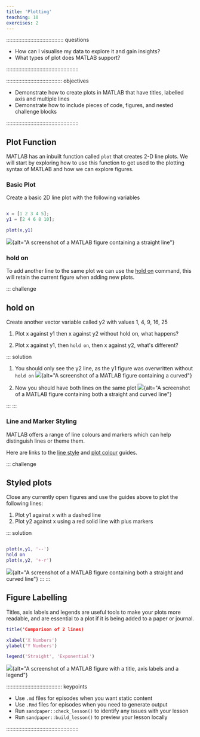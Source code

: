 ```yaml
---
title: 'Plotting'
teaching: 10
exercises: 2
---
```


:::::::::::::::::::::::::::::::::::::: questions 

- How can I visualise my data to explore it and gain insights?
- What types of plot does MATLAB support?

::::::::::::::::::::::::::::::::::::::::::::::::

::::::::::::::::::::::::::::::::::::: objectives

- Demonstrate how to create plots in MATLAB that have titles, labelled axis and multiple lines
- Demonstrate how to include pieces of code, figures, and nested challenge blocks

::::::::::::::::::::::::::::::::::::::::::::::::

## Plot Function

MATLAB has an inbuilt function called `plot` that creates 2-D line plots. We will start by exploring how to use this function to get used to
the plotting syntax of MATLAB and how we can explore figures.


### Basic Plot

Create a basic 2D line plot with the following variables

``` MATLAB

x = [1 2 3 4 5];
y1 = [2 4 6 8 10];

plot(x,y1)

```

![](fig/plot1.png){alt="A screenshot of a MATLAB figure containing a straight line"}

### hold on

To add another line to the same plot we can use the [hold on](https://uk.mathworks.com/help/matlab/ref/hold.html) command, this will retain the current figure when adding new plots.

::: challenge

## hold on

Create another vector variable called y2 with values 1, 4, 9, 16, 25

1. Plot x against y1 then x against y2 without hold on, what happens?

2. Plot x against y1, then `hold on`, then x against y2, what's different?

::: solution

1. You should only see the y2 line, as the y1 figure was overwritten without `hold on`
![](fig/plot2.png){alt="A screenshot of a MATLAB figure containing a curved"}

2. Now you should have both lines on the same plot
![](fig/plot3.png){alt="A screenshot of a MATLAB figure containing both a straight and curved line"}

:::
:::

### Line and Marker Styling
MATLAB offers a range of line colours and markers which can help distinguish lines or theme them.

Here are links to the [line style](https://uk.mathworks.com/help/matlab/creating_plots/specify-line-and-marker-appearance-in-plots.html) and [plot colour](https://uk.mathworks.com/help/matlab/creating_plots/specify-plot-colors.html) guides.

::: challenge
## Styled plots

Close any currently open figures and use the guides above to plot the following lines:

1. Plot y1 against x with a dashed line
2. Plot y2 against x using a red solid line with plus markers

::: solution

``` MATLAB

plot(x,y1, '--')
hold on
plot(x,y2, '+-r')

```

![](fig/plot_markers.png){alt="A screenshot of a MATLAB figure containing both a straight and curved line"}
:::
:::
## Figure Labelling

Titles, axis labels and legends are useful tools to make your plots more readable, and are essential to a plot if it is being added to a paper or journal.


``` MATLAB
title('Comparison of 2 lines)

xlabel('X Numbers')
ylabel('Y Numbers')

legend('Straight', 'Exponential')
```
![](fig/plot3.png){alt="A screenshot of a MATLAB figure with a title, axis labels and a legend"}

::::::::::::::::::::::::::::::::::::: keypoints 

- Use `.md` files for episodes when you want static content
- Use `.Rmd` files for episodes when you need to generate output
- Run `sandpaper::check_lesson()` to identify any issues with your lesson
- Run `sandpaper::build_lesson()` to preview your lesson locally

::::::::::::::::::::::::::::::::::::::::::::::::

